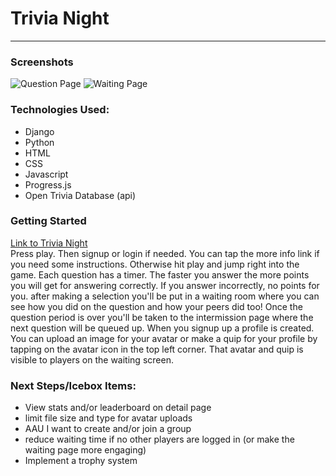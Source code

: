 # Trivia Night
---
### Screenshots
![Question Page](main_app/static/imgs/question-page.png) ![Waiting Page](main_app/static/imgs/waiting-page.png) 


### Technologies Used:
- Django
- Python
- HTML
- CSS
- Javascript
- Progress.js
- Open Trivia Database (api)

### Getting Started
[Link to Trivia Night](http://trivia-night-django-app.herokuapp.com/)  
Press play. Then signup or login if needed. You can tap the more info link if you need some instructions. Otherwise hit play and jump right into the game. Each question has a timer. The faster you answer the more points you will get for answering correctly. If you answer incorrectly, no points for you. after making a selection you'll be put in a waiting room where you can see how you did on the question and how your peers did too! Once the question period is over you'll be taken to the intermission page where the next question will be queued up. When you signup up a profile is created. You can upload an image for your avatar or make a quip for your profile by tapping on the avatar icon in the top left corner. That avatar and quip is visible to players on the waiting screen.

### Next Steps/Icebox Items:
- View stats and/or leaderboard on detail page
- limit file size and type for avatar uploads
- AAU I want to create and/or join a group
- reduce waiting time if no other players are logged in (or make the waiting page more engaging)
- Implement a trophy system
